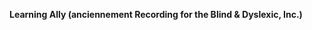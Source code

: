 **Learning Ally (anciennement Recording for the Blind &amp; Dyslexic, Inc.)** 

<!--HONumber=May16_HO1-->


